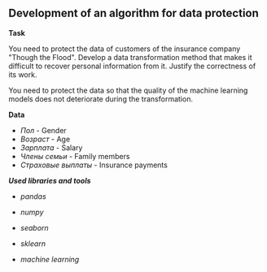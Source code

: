 ## Development of an algorithm for data protection

**Task**

You need to protect the data of customers of the insurance company "Though the Flood". Develop a data transformation method that makes it difficult to recover personal information from it. Justify the correctness of its work.

You need to protect the data so that the quality of the machine learning models does not deteriorate during the transformation.

**Data**

- *Пол* - Gender
- *Возраст* - Age
- *Зарплата* - Salary
- *Члены семьи* - Family members
- *Страховые выплаты* - Insurance payments

***Used libraries and tools***

- *pandas*
- *numpy*
- *seaborn*
- *sklearn*

- *machine learning*
